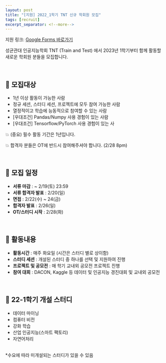 ```yaml
---
layout: post
title: "[지원] 2022_1학기 TNT 신규 학회원 모집"
tags: [recruit]
excerpt_separator: <!--more-->
---
```



지원 링크: [Google Forms 바로가기]([https://forms.gle/PTX3Vzp8gXunKXM77](https://docs.google.com/forms/d/e/1FAIpQLScxgGvRqI4OJn7QJ5k7owLth58As_GWP4zQdBIukjfhOHNtSQ/viewform))


성균관대 인공지능학회 TNT (Train and Test) 에서 2023년 1학기부터 함께 활동할 새로운 학회원 분들을 모집합니다. 

<br>


## 📌 모집대상

- 1년 이상 활동이 가능한 사람
- 정규 세션, 스터디 세션, 프로젝트에 모두 참여 가능한 사람
- 열정적이고 학습에 능동적으로 참여할 수 있는 사람
- [우대조건] Pandas/Numpy 사용 경험이 있는 사람
- [우대조건] Tensorflow/PyTorch 사용 경험이 있는 사
  
💥 (중요) 필수 활동 기간은 1년입니다.

💥 합격자 분들은 OT에 반드시 참여해주셔야 합니다. (2/28 8pm)

<br>

## 📌 모집 일정


- **서류 마감** : ~ 2/19(토) 23:59
- **서류 합격자 발표** : 2/20(일)
- **면접** : 2/22(수) ~ 24(금)
- **합격자 발표** : 2/26(일)
- **OT/스터디 시작** : 2/28(화)

<br>

## 📌 활동내용

- **활동시간** : 매주 화요일 (시간은 스터디 별로 상이함)
- **스터디 세션** : 개설된 스터디 중 하나를 선택 및 지원하여 진행
- **프로젝트 및 공모전** : 매 학기 교내외 공모전 프로젝트 진행
- **참여 대회** : DACON, Kaggle 등 데이터 및 인공지능 경진대회 및 교내외 공모전

<br>

## 📌 22-1학기 개설 스터디
- 데이터 마이닝
- 컴퓨터 비전
- 강화 학습
- 산업 인공지능(스마트 팩토리)
- 자연어처리
<br>
*수요에 따라 미개설되는 스터디가 있을 수 있음

<br>
